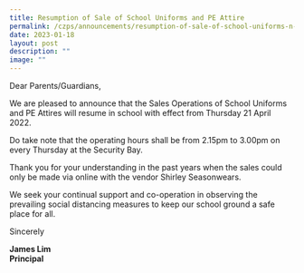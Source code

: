 ```yaml
---
title: Resumption of Sale of School Uniforms and PE Attire
permalink: /czps/announcements/resumption-of-sale-of-school-uniforms-n-pe-attire/
date: 2023-01-18
layout: post
description: ""
image: ""
---
```


<p>Dear Parents/Guardians,</p>
<p>We are pleased to announce that the Sales Operations of School Uniforms and PE Attires will resume in school with effect from Thursday 21 April 2022.</p>
<p>Do take note that the operating hours shall be from 2.15pm to 3.00pm on every Thursday at the Security Bay.</p>
<p>Thank you for your understanding in the past years when the sales could only be made via online with the vendor Shirley Seasonwears.</p>
<p>We seek your continual support and co-operation in observing the prevailing social distancing measures to keep our school ground a safe place for all.</p>
<p>Sincerely</p>
<p><strong>James Lim<br>Principal</strong></p>